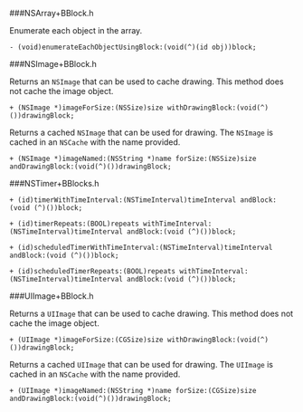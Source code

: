 ###NSArray+BBlock.h

Enumerate each object in the array.

```obj-c
- (void)enumerateEachObjectUsingBlock:(void(^)(id obj))block;
```
###NSImage+BBlock.h

Returns an `NSImage` that can be used to cache drawing. This method does not cache the image object.

```obj-c
+ (NSImage *)imageForSize:(NSSize)size withDrawingBlock:(void(^)())drawingBlock;
```
Returns a cached `NSImage` that can be used for drawing. The `NSImage` is cached in an `NSCache` with the name provided.

```obj-c
+ (NSImage *)imageNamed:(NSString *)name forSize:(NSSize)size andDrawingBlock:(void(^)())drawingBlock;
```
###NSTimer+BBlocks.h

```obj-c
+ (id)timerWithTimeInterval:(NSTimeInterval)timeInterval andBlock:(void (^)())block;
```
```obj-c
+ (id)timerRepeats:(BOOL)repeats withTimeInterval:(NSTimeInterval)timeInterval andBlock:(void (^)())block;
```
```obj-c
+ (id)scheduledTimerWithTimeInterval:(NSTimeInterval)timeInterval andBlock:(void (^)())block;
```
```obj-c
+ (id)scheduledTimerRepeats:(BOOL)repeats withTimeInterval:(NSTimeInterval)timeInterval andBlock:(void (^)())block;
```
###UIImage+BBlock.h

Returns a `UIImage` that can be used to cache drawing. This method does not cache the image object.

```obj-c
+ (UIImage *)imageForSize:(CGSize)size withDrawingBlock:(void(^)())drawingBlock;
```
Returns a cached `UIImage` that can be used for drawing. The `UIImage` is cached in an `NSCache` with the name provided.

```obj-c
+ (UIImage *)imageNamed:(NSString *)name forSize:(CGSize)size andDrawingBlock:(void(^)())drawingBlock;
```
